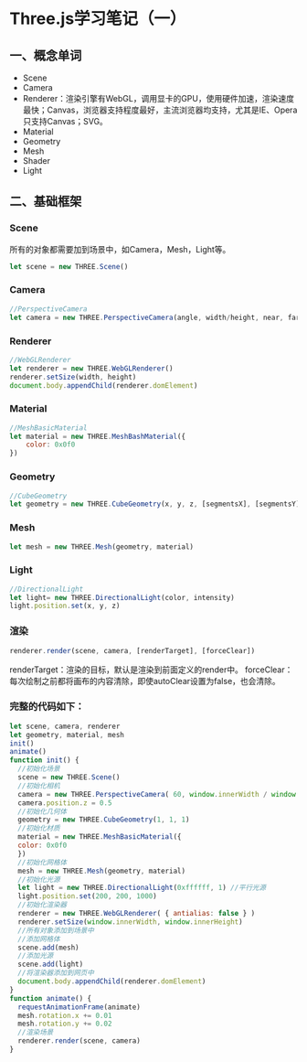 # Three.js学习笔记（一）

## 一、概念单词

* Scene
* Camera
* Renderer：渲染引擎有WebGL，调用显卡的GPU，使用硬件加速，渲染速度最快；Canvas，浏览器支持程度最好，主流浏览器均支持，尤其是IE、Opera只支持Canvas；SVG。
* Material
* Geometry
* Mesh
* Shader
* Light

## 二、基础框架

### Scene

所有的对象都需要加到场景中，如Camera，Mesh，Light等。

```js
let scene = new THREE.Scene()
```

### Camera

```js
//PerspectiveCamera
let camera = new THREE.PerspectiveCamera(angle, width/height, near, far)
```

### Renderer

```js
//WebGLRenderer
let renderer = new THREE.WebGLRenderer()
renderer.setSize(width, height)
document.body.appendChild(renderer.domElement)
```

### Material

```js
//MeshBasicMaterial
let material = new THREE.MeshBashMaterial({
    color: 0x0f0
})
```

### Geometry

```js
//CubeGeometry
let geometry = new THREE.CubeGeometry(x, y, z, [segmentsX], [segmentsY], [segmentsZ], [materials], [sides])
```

### Mesh

```js
let mesh = new THREE.Mesh(geometry, material)
```

### Light

```js
//DirectionalLight
let light= new THREE.DirectionalLight(color, intensity)
light.position.set(x, y, z)
```

### 渲染

```js
renderer.render(scene, camera, [renderTarget], [forceClear])
```

renderTarget：渲染的目标，默认是渲染到前面定义的render中。 forceClear：每次绘制之前都将画布的内容清除，即使autoClear设置为false，也会清除。

### 完整的代码如下：

```js
let scene, camera, renderer
let geometry, material, mesh
init()
animate()
function init() {
  //初始化场景
  scene = new THREE.Scene()
  //初始化相机
  camera = new THREE.PerspectiveCamera( 60, window.innerWidth / window.innerHeight, 0.01, 1e10 )
  camera.position.z = 0.5
  //初始化几何体
  geometry = new THREE.CubeGeometry(1, 1, 1)
  //初始化材质
  material = new THREE.MeshBasicMaterial({
  color: 0x0f0
  })
  //初始化网格体
  mesh = new THREE.Mesh(geometry, material)
  //初始化光源
  let light = new THREE.DirectionalLight(0xffffff, 1) //平行光源
  light.position.set(200, 200, 1000)
  //初始化渲染器
  renderer = new THREE.WebGLRenderer( { antialias: false } )
  renderer.setSize(window.innerWidth, window.innerHeight)
  //所有对象添加到场景中
  //添加网格体
  scene.add(mesh)
  //添加光源
  scene.add(light)
  //将渲染器添加到网页中
  document.body.appendChild(renderer.domElement)
}
function animate() {
  requestAnimationFrame(animate)
  mesh.rotation.x += 0.01
  mesh.rotation.y += 0.02
  //渲染场景
  renderer.render(scene, camera)
}
```
